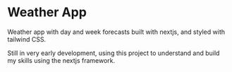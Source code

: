 # Weather App

Weather app with day and week forecasts built with nextjs, and styled with tailwind CSS.

Still in very early development, using this project to understand and build my skills using the nextjs framework.
